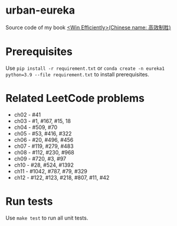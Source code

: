 # urban-eureka
Source code of my book [&lt;Win Efficiently&gt;(Chinese name: 高效制胜)](https://www.epubit.com/bookDetails?id=UB77b8cb0789d07&typeName=%E6%90%9C%E7%B4%A2)

# Prerequisites

Use `pip install -r requirement.txt` or `conda create -n eureka1 python=3.9 --file requirement.txt` to install prerequisites.

# Related LeetCode problems

* ch02 - #41
* ch03 - #1, #167, #15, 18
* ch04 - #509, #70
* ch05 - #53, #416, #322
* ch06 - #20, #496, #456
* ch07 - #119, #279, #483
* ch08 - #112, #230, #968
* ch09 - #720, #3, #97
* ch10 - #28, #524, #1392
* ch11 - #1042, #787, #79, #329
* ch12 - #122, #123, #218, #807, #11, #42

# Run tests

Use `make test` to run all unit tests.
